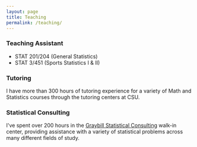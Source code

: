 ```yaml
---
layout: page
title: Teaching
permalink: /teaching/
---
```


### Teaching Assistant
- STAT 201/204 (General Statistics)
- STAT 3/451 (Sports Statistics I & II)


### Tutoring
I have more than 300 hours of tutoring experience for a variety of Math and Statistics courses through the tutoring centers at CSU.

### Statistical Consulting
I've spent over 200 hours in the [Graybill Statistical Consulting](https://statlab.colostate.edu/) walk-in center, providing assistance with a variety of statistical problems across many different fields of study.
